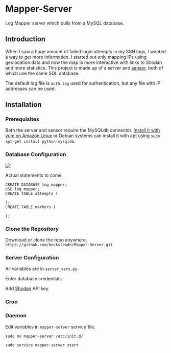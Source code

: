 # Mapper-Server
Log Mapper server which pulls from a MySQL database.

## Introduction

When I saw a huge amount of failed login attempts in my SSH logs, I wanted a way to get more information. I started out only mapping IPs using geolocation data and now the map is more interactive with links to Shodan and more statistics. This project is made up of a server and [sensor](https://github.com/becksteadn/Log-Sensor), both of which use the same SQL database. 

The default log file is `auth.log` used for authentication, but any file with IP addresses can be used.

## Installation

### Prerequisites

Both the server and sensor require the MySQLdb connector. [Install it with yum on Amazon Linux](https://lazyprogrammer.me/installing-the-python-mysql-mysqldb-connector/) or Debian systems can  install it with apt using `sudo apt-get install python-mysqldb`.


### Database Configuration

![](https://lambda.sx/m4g.png)

Actual statements to come.

```
CREATE DATABASE log_mapper;
USE log_mapper;
CREATE TABLE attempts (

);
CREATE TABLE markers (

);
```

### Clone the Repository

Download or clone the repo anywhere. `https://github.com/becksteadn/Mapper-Server.git`


### Server Configuration
All variables are in `server_vars.py`.

Enter database credentials.

Add [Shodan](https://shodan.io) API key.

### Cron



### Daemon
Edit variables in `mapper-server` service file.

`sudo mv mapper-server /etc/init.d/`

`sudo service mapper-server start`

